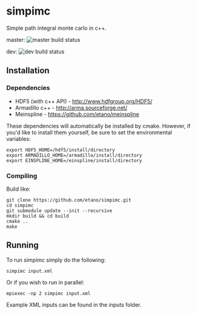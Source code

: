 # simpimc

Simple path integral monte carlo in c++.

master: ![master build status](https://travis-ci.org/etano/simpimc.svg?branch=master)

dev: ![dev build status](https://travis-ci.org/etano/simpimc.svg?branch=dev)

## Installation

### Dependencies

* HDF5 (with c++ API) - http://www.hdfgroup.org/HDF5/
* Armadillo c++ - http://arma.sourceforge.net/
* Meinspline - https://github.com/etano/meinspline

These dependencies will automatically be installed by cmake. However, if you'd like to install them yourself, be sure to set the environmental variables:

    export HDF5_HOME=/hdf5/install/directory
    export ARMADILLO_HOME=/armadillo/install/directory
    export EINSPLINE_HOME=/einspline/install/directory
    
### Compiling

Build like:

    git clone https://github.com/etano/simpimc.git
    cd simpimc
    git submodule update --init --recursive
    mkdir build && cd build
    cmake ..
    make
    
## Running

To run simpimc simply do the following:

    simpimc input.xml
    
Or if you wish to run in parallel:

    mpiexec -np 2 simpimc input.xml
    
Example XML inputs can be found in the inputs folder.
